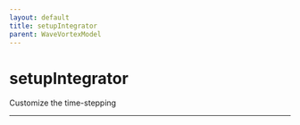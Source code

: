 ```yaml
---
layout: default
title: setupIntegrator
parent: WaveVortexModel
---
```

#  setupIntegrator

Customize the time-stepping


---

